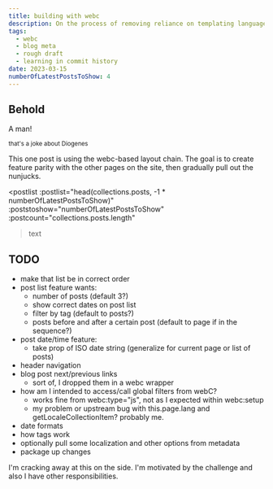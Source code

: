 ```yaml
---
title: building with webc
description: On the process of removing reliance on templating languages
tags:
  - webc
  - blog meta
  - rough draft
  - learning in commit history
date: 2023-03-15
numberOfLatestPostsToShow: 4
---
```


## Behold

A man!

<small>that's a joke about Diogenes</small>

This one post is using the webc-based layout chain. The goal is to create feature parity with the other pages on the site, then gradually pull out the nunjucks.

<postlist
 :postlist="head(collections.posts, -1 * numberOfLatestPostsToShow)"
 :poststoshow="numberOfLatestPostsToShow"
 :postcount="collections.posts.length"
>text</postlist>

## TODO

- make that list be in correct order
- post list feature wants:
  - number of posts (default 3?)
  - show correct dates on post list
  - filter by tag (default to posts?)
  - posts before and after a certain post (default to page if in the sequence?)
- post date/time feature:
  - take prop of ISO date string (generalize for current page or list of posts)
- header navigation
- blog post next/previous links
  - sort of, I dropped them in a webc wrapper
- how am I intended to access/call global filters from webC?
  - works fine from webc:type="js", not as I expected within webc:setup
  - my problem or upstream bug with this.page.lang and getLocaleCollectionItem? probably me.
- date formats
- how tags work
- optionally pull some localization and other options from metadata
- package up changes

I'm cracking away at this on the side. I'm motivated by the challenge and also I have other responsibilities.
